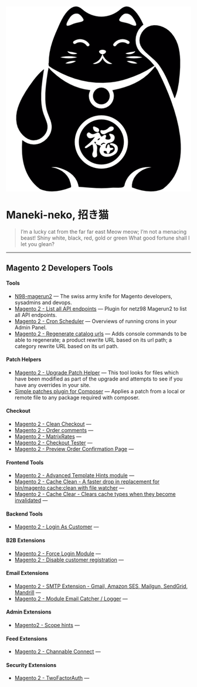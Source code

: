 ![logo](media/maneki-neko.png#center "Magento 2 Meow meow")

# Maneki-neko, 招き猫


> I’m a lucky cat from the far far east
Meow meow; I’m not a menacing beast!
Shiny white, black, red, gold or green
What good fortune shall I let you glean?

---

## Magento 2 Developers Tools


#### Tools
- [N98-magerun2](https://github.com/netz98/n98-magerun2) — The swiss army knife for Magento developers, sysadmins and devops.
- [Magento 2 - List all API endpoints](https://github.com/bitExpert/magerun2-list-api-endpoints) — Plugin for netz98 Magerun2 to list all API endpoints.
- [Magento 2 - Cron Scheduler](https://github.com/kiwicommerce/magento2-cron-scheduler) — Overviews of running crons in your Admin Panel.
- [Magento 2 - Regenerate catalog urls](https://github.com/elgentos/regenerate-catalog-urls) — Adds console commands to be able to regenerate; a product rewrite URL based on its url path; a category rewrite URL based on its url path.



#### Patch Helpers
- [Magento 2 - Upgrade Patch Helper](https://github.com/AmpersandHQ/ampersand-magento2-upgrade-patch-helper) — This tool looks for files which have been modified as part of the upgrade and attempts to see if you have any overrides in your site.
- [Simple patches plugin for Composer](https://github.com/cweagans/composer-patches) — Applies a patch from a local or remote file to any package required with composer.



#### Checkout
- [Magento 2 - Clean Checkout](https://github.com/danslo/CleanCheckout) —
- [Magento 2 - Order comments](https://github.com/boldcommerce/magento2-ordercomments) —
- [Magento 2 - MatrixRates](https://github.com/webshopapps/module-matrixrate) —
- [Magento 2 - Checkout Tester](https://github.com/yireo/Yireo_CheckoutTester2) —
- [Magento 2 - Preview Order Confirmation Page](https://github.com/magepal/magento2-preview-checkout-success-page/) —



#### Frontend Tools
- [Magento 2 - Advanced Template Hints module](https://github.com/ho-nl/magento2-Ho_Templatehints) —
- [Magento 2 - Cache Clean - A faster drop in replacement for bin/magento cache:clean with file watcher](https://github.com/mage2tv/magento-cache-clean) —
- [Magento 2 - Cache Clear - Clears cache types when they become invalidated](https://github.com/danslo/CacheClear) —


#### Backend Tools
- [Magento 2 - Login As Customer](https://github.com/magefan/module-login-as-customer) —



#### B2B Extensions
- [Magento 2 - Force Login Module](https://github.com/bitExpert/magento2-force-login) —
- [Magento 2 - Disable customer registration](https://github.com/deved-it/magento2-disable-customer-registration) —



#### Email Extensions
- [Magento 2 - SMTP Extension - Gmail, Amazon SES, Mailgun, SendGrid, Mandrill](https://github.com/mageplaza/magento-2-smtp) —
- [Magento 2 - Module Email Catcher / Logger](https://github.com/experius/Magento-2-Module-Experius-Email-Catcher) —



#### Admin Extensions
- [Magento2 - Scope hints](https://github.com/avstudnitz/AvS_ScopeHint2) —



#### Feed Extensions
- [Magento 2 - Channable Connect](https://github.com/Magmodules/magento2-channable) —



#### Security Extensions
- [Magento 2 - TwoFactorAuth](https://github.com/magento/magespecialist_TwoFactorAuth) —
